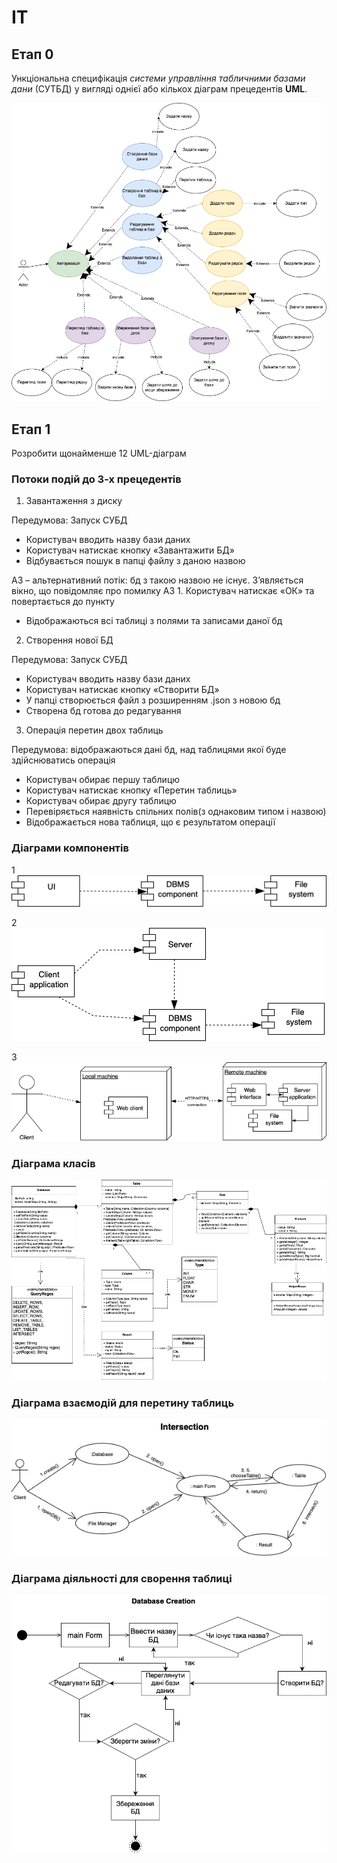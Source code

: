 # IT

## **Етап 0**

Ункціональна специфікація _системи управління табличними базами дани_ (СУТБД) у вигляді однієї або кількох діаграм прецедентів **UML**.

![0 Етап UML](/UML.drawio.png)


## **Етап 1**

Розробити щонайменше 12 UML-діаграм

### Потоки подій до 3-х прецедентів

1. Завантаження з диску

  Передумова: Запуск СУБД
  
  * Користувач вводить назву бази даних
  * Користувач натискає кнопку «Завантажити БД»
  * Відбувається пошук в папці файлу з даною назвою

А3 – альтернативний потік: бд з такою назвою не існує. З’являється вікно, що повідомляє про помилку
А3 1. Користувач натискає «ОК» та повертається до пункту 

  * Відображаються всі таблиці з полями та записами даної бд

2. Створення нової БД

  Передумова: Запуск СУБД
  
  * Користувач вводить назву бази даних
  * Користувач натискає кнопку «Створити БД»
  * У папці створюється файл з розширенням .json з новою бд
  * Створена бд готова до редагування

3. Операція перетин двох таблиць 

  Передумова: відображаються дані бд, над таблицями якої буде здійснюватись операція
  
  * Користувач обирає першу таблицю
  * Користувач натискає кнопку «Перетин таблиць»
  * Користувач обирає другу таблицю
  * Перевіряється наявність спільних полів(з однаковим типом і назвою) 
  * Відображається нова таблиця, що є результатом операції

### Діаграми компонентів

1
![1](ComponentsDiagram.png)

2
![2](/ComponentDiagram1.drawio.png)

3
![3](/ComponentDiagram2.drawio.png)

### Діаграма класів

![class diagram](/ClassDiagram.drawio.png)

### Діаграма взаємодій для перетину таблиць

![intersection relations diagram](/RelationsDiagram.drawio.png)

### Діаграма діяльності для сворення таблиці

![activity diagram](/ActivityDiagram.drawio.png)
